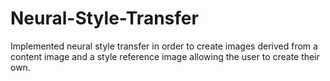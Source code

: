 # Neural-Style-Transfer
Implemented neural style transfer in order to create images derived from a content image and a style reference image allowing the user to create their own.
